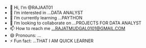 - 👋 Hi, I’m @RAJAAT01
- 👀 I’m interested in ...DATA ANALYST
- 🌱 I’m currently learning ...PAYTHON
- 💞️ I’m looking to collaborate on ...PROJECTS FOR DATA ANALYST
- 📫 How to reach me ...RAJATMUDGAL0101@GMAIL.COM
- 😄 Pronouns: ...
- ⚡ Fun fact: ...THAT I AM QUICK LEARNER

<!---
RAJAAT01/RAJAAT01 is a ✨ special ✨ repository because its `README.md` (this file) appears on your GitHub profile.
You can click the Preview link to take a look at your changes.
--->
